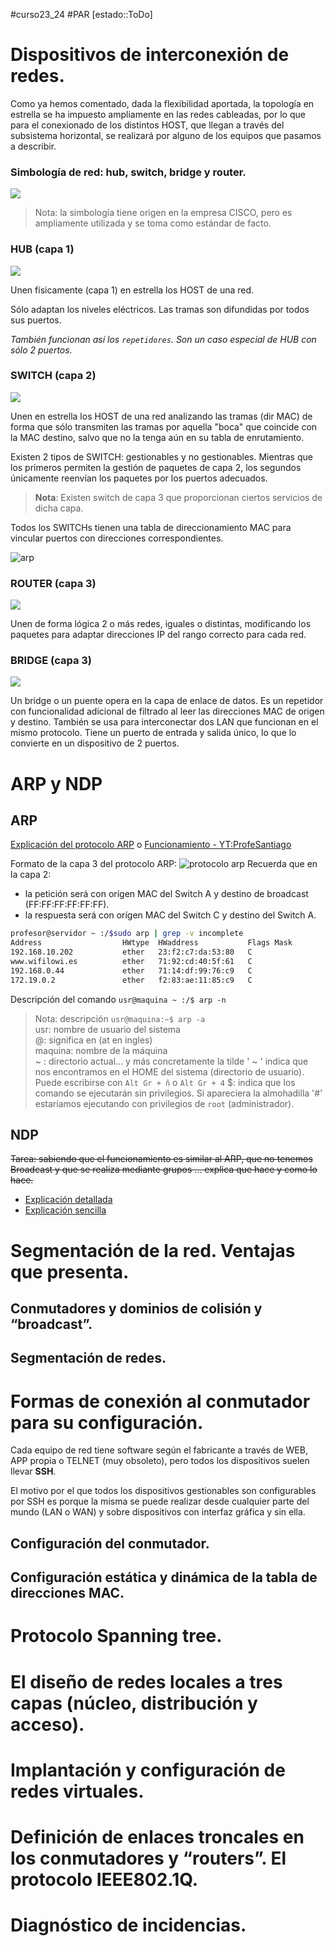 #curso23_24 #PAR [estado::ToDo]


# Dispositivos de interconexión de redes.

Como ya hemos comentado, dada la flexibilidad aportada, la topología en
estrella se ha impuesto ampliamente en las redes cableadas, por lo que
para el conexionado de los distintos HOST, que llegan a través del
subsistema horizontal, se realizará por alguno de los equipos que
pasamos a describir.

### Simbología de red: hub, switch, bridge y router.

![](https://luiscastelar.duckdns.org/2023/assets/PAR/simbolos_de_red.jpeg)

> Nota: la simbología tiene origen en la empresa CISCO, pero es
> ampliamente utilizada y se toma como estándar de facto.


### HUB (capa 1)

![](https://luiscastelar.duckdns.org/2023/assets/PAR/pila-hub-pila.png)

Unen físicamente (capa 1) en estrella los HOST de una red.

Sólo adaptan los niveles eléctricos. Las tramas son difundidas por todos
sus puertos.

*También funcionan así los `repetidores`. Son un caso especial de HUB con sólo 2 puertos.*


### SWITCH (capa 2)

![](https://luiscastelar.duckdns.org/2023/assets/PAR/pila-switch-pila.png)

Unen en estrella los HOST de una red analizando las tramas (dir MAC) de
forma que sólo transmiten las tramas por aquella "boca" que coincide
con la MAC destino, salvo que no la tenga aún en su tabla de
enrutamiento.

Existen 2 tipos de SWITCH: gestionables y no gestionables. Mientras que los primeros permiten la gestión de paquetes de capa 2, los segundos únicamente reenvían los paquetes por los puertos adecuados.

> **Nota**: Existen switch de capa 3 que proporcionan ciertos servicios
> de dicha capa.

Todos los SWITCHs tienen una tabla de direccionamiento MAC para vincular puertos con direcciones correspondientes.

![arp](https://luiscastelar.duckdns.org/2023/assets/PAR/UT3/arp.jpg)
### ROUTER (capa 3)

![](https://luiscastelar.duckdns.org/2023/assets/PAR/pila-router-pila.png)

Unen de forma lógica 2 o más redes, iguales o distintas, modificando los
paquetes para adaptar direcciones IP del rango correcto para cada red.

### BRIDGE (capa 3)

![](https://luiscastelar.duckdns.org/2023/assets/PAR/EjemploBridgesPuenteRemoto.jpeg)

Un bridge o un puente opera en la capa de enlace de datos. Es un repetidor con funcionalidad adicional de filtrado al leer las direcciones MAC de origen y destino. También se usa para interconectar dos LAN que funcionan en el mismo protocolo. Tiene un puerto de entrada y salida único, lo que lo convierte en un dispositivo de 2 puertos.



# ARP y NDP

## ARP

[Explicación del protocolo ARP](https://youtu.be/Z9cS22l38-U?t=120) o [Funcionamiento - YT:ProfeSantiago](https://youtu.be/NemUKjAsVY4?si=KE9WH2NCyzd-X_dJ&t=224)

Formato de la capa 3 del protocolo ARP:
![protocolo arp](https://forum.huawei.com/enterprise/api/file/v1/small/thread/667214380544167936.png?appid=esc_es)
Recuerda que en la capa 2:
+ la petición será con orígen MAC del Switch A y destino de broadcast (FF:FF:FF:FF:FF:FF).
+ la respuesta será con orígen MAC del Switch C y destino del Switch A.


```bash
profesor@servidor ~ :/$sudo arp | grep -v incomplete
Address                  HWtype  HWaddress           Flags Mask            Iface
192.168.10.202           ether   23:f2:c7:da:53:80   C                     ztr-xxxxx
www.wifilowi.es          ether   71:92:cd:40:5f:61   C                     wlan0
192.168.0.44             ether   71:14:df:99:76:c9   C                     wlan0
172.19.0.2               ether   f2:83:ae:11:85:c9   C                     br-xxxxxx
```

Descripción del comando `usr@maquina ~ :/$ arp -n`

> Nota: descripción `usr@maquina:~$ arp -a` \
> usr: nombre de usuario del sistema \
> @: significa en (at en ingles) \
> maquina: nombre de la máquina \
> ~ : directorio actual... y más concretamente la tilde ' ~ ' indica que nos encontramos en el HOME del sistema (directorio de usuario). Puede escribirse con `Alt Gr + ñ` o `Alt Gr + 4`
> $: indica que los comando se ejecutarán sin privilegios. Si apareciera la almohadilla '#' estaríamos ejecutando con privilegios de `root` (administrador).


## NDP
~~Tarea: sabiendo que el funcionamiento es similar al ARP, que no tenemos Broadcast y que se realiza mediante grupos ... explica que hace y como lo hace.~~
+ [Explicación detallada](https://www.omnisecu.com/tcpip/ipv6/ndp-neighbour-discovery-protocol-functions-of-ndp.php?expand_article=1)
+ [Explicación sencilla](https://ipcisco.com/lesson/ipv6-ndp-neighbour-discovery-protocol/)


# Segmentación de la red. Ventajas que presenta.


## Conmutadores y dominios de colisión y “broadcast”.

## Segmentación de redes.

# Formas de conexión al conmutador para su configuración.

Cada equipo de red tiene software según el fabricante a través de WEB, APP propia o TELNET (muy obsoleto), pero todos los dispositivos suelen llevar **SSH**.

El motivo por el que todos los dispositivos gestionables son configurables por SSH es porque la misma se puede realizar desde cualquier parte del mundo (LAN o WAN) y sobre dispositivos con interfaz gráfica y sin ella.


## Configuración del conmutador.



## Configuración estática y dinámica de la tabla de direcciones MAC.

# Protocolo Spanning tree.

# El diseño de redes locales a tres capas (núcleo, distribución y acceso).

# Implantación y configuración de redes virtuales.

# Definición de enlaces troncales en los conmutadores y “routers”. El protocolo IEEE802.1Q.
# Diagnóstico de incidencias.